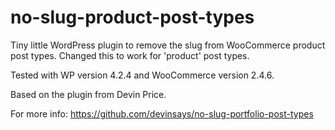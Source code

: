 # no-slug-product-post-types

Tiny little WordPress plugin to remove the slug from WooCommerce product post types. Changed this to work for 'product' post types.

Tested with WP version 4.2.4 and WooCommerce version 2.4.6.

Based on the plugin from Devin Price.

For more info:
https://github.com/devinsays/no-slug-portfolio-post-types